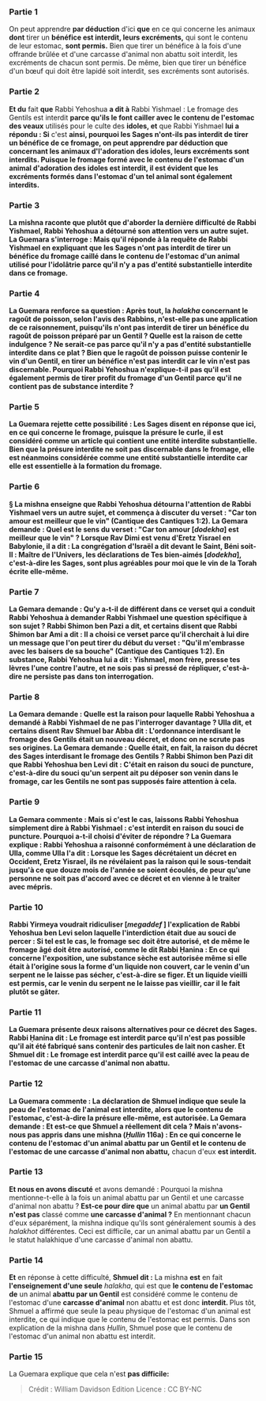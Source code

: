 
### Partie 1
On peut apprendre <b>par déduction</b> d'ici <b>que</b> en ce qui concerne les animaux <b>dont</b> tirer un <b>bénéfice est interdit, leurs excréments,</b> qui sont le contenu de leur estomac, <b>sont permis.</b> Bien que tirer un bénéfice à la fois d'une offrande brûlée et d'une carcasse d'animal non abattu soit interdit, les excréments de chacun sont permis. De même, bien que tirer un bénéfice d'un bœuf qui doit être lapidé soit interdit, ses excréments sont autorisés.

### Partie 2
<b>Et du</b> fait <b>que</b> Rabbi Yehoshua <b>a dit à</b> Rabbi Yishmael : Le fromage des Gentils est interdit <b>parce qu'ils le font cailler avec le contenu de l'estomac</b> <b>des veaux</b> utilisés pour le culte des <b>idoles, et</b> que Rabbi Yishmael <b>lui a répondu : Si</b> c'est <b>ainsi, pourquoi les Sages n'ont-ils pas <b>interdit</b> de tirer un <b>bénéfice</b> de ce fromage, on peut apprendre <b>par déduction que</b> concernant les animaux d'<b>l'adoration des idoles, leurs excréments sont interdits.</b> Puisque le fromage formé avec le contenu de l'estomac d'un animal d'adoration des idoles est interdit, il est évident que les excréments formés dans l'estomac d'un tel animal sont également interdits.

### Partie 3
La mishna raconte que plutôt que d'aborder la dernière difficulté de Rabbi Yishmael, Rabbi Yehoshua a détourné son attention vers un autre sujet. La Guemara s'interroge : <b>Mais qu'il réponde</b> à la requête de Rabbi Yishmael en expliquant que les Sages n'ont pas interdit de tirer un bénéfice du fromage caillé dans le contenu de l'estomac d'un animal utilisé pour l'idolâtrie <b>parce qu'il n'y a pas d'entité substantielle interdite</b> dans ce fromage.

### Partie 4
La Guemara renforce sa question : Après tout, la <i>halakha</i> concernant le <b>ragoût de poisson, selon</b> l'avis des <b>Rabbins,</b> n'est-elle pas une application de ce raisonnement, <b>puisqu'ils n'ont pas interdit</b> de tirer un <b>bénéfice</b> du ragoût de poisson préparé par un Gentil ? <b>Quelle est la raison</b> de cette indulgence ? <b>Ne serait-ce pas parce qu'il n'y a pas d'entité substantielle interdite</b> dans ce plat ? Bien que le ragoût de poisson puisse contenir le vin d'un Gentil, en tirer un bénéfice n'est pas interdit car le vin n'est pas discernable. Pourquoi Rabbi Yehoshua n'explique-t-il pas qu'il est également permis de tirer profit du fromage d'un Gentil parce qu'il ne contient pas de substance interdite ?

### Partie 5
La Guemara rejette cette possibilité : Les Sages <b>disent</b> en réponse que <b>ici,</b> en ce qui concerne le fromage, <b>puisque</b> la présure le <b>curle</b>, <b>il est considéré comme</b> un article <b>qui contient une entité interdite substantielle</b>. Bien que la présure interdite ne soit pas discernable dans le fromage, elle est néanmoins considérée comme une entité substantielle interdite car elle est essentielle à la formation du fromage.

### Partie 6
§ La mishna enseigne que Rabbi Yehoshua <b>détourna</b> l'attention de Rabbi Yishmael <b>vers un autre sujet,</b> et commença à discuter du verset : "Car ton amour est meilleur que le vin" (Cantique des Cantiques 1:2). La Gemara demande : <b>Quel est le sens du verset : <b>"Car ton amour [<i>dodekha</i>] est meilleur que le vin" ? Lorsque Rav Dimi est venu</b> d'Eretz Yisrael en Babylonie, il <b>a dit : La congrégation d'Israël a dit devant le Saint, Béni soit-Il : Maître de l'Univers, les déclarations de Tes bien-aimés [<i>dodekha</i>],</b> c'est-à-dire les Sages, <b>sont plus agréables pour moi que le vin de</b> la <b>Torah</b> écrite elle-même.

### Partie 7
La Gemara demande : <b>Qu'y a-t-il de différent</b> dans <b>ce verset qui</b> a conduit Rabbi Yehoshua à <b>demander</b> Rabbi Yishmael une question spécifique à son sujet ? <b>Rabbi Shimon ben Pazi a dit, et certains disent que Rabbi Shimon bar Ami</b> a dit : Il a choisi ce verset parce qu'il cherchait à lui <b>dire</b> un message que l'on peut tirer <b>du début du verset : "Qu'il m'embrasse avec les baisers de sa bouche"</b> (Cantique des Cantiques 1:2). En substance, Rabbi Yehoshua <b>lui a dit : Yishmael, mon frère, presse tes lèvres l'une contre l'autre, et ne sois pas si pressé de répliquer,</b> c'est-à-dire ne persiste pas dans ton interrogation.

### Partie 8
La Gemara demande : <b>Quelle est la raison</b> pour laquelle Rabbi Yehoshua a demandé à Rabbi Yishmael de ne pas l'interroger davantage ? <b>Ulla dit, et certains disent Rav Shmuel bar Abba</b> dit : L'ordonnance interdisant le fromage des Gentils <b>était un nouveau décret, et</b> donc <b>on ne scrute pas ses</b> origines. La Gemara demande : <b>Quelle</b> était, en fait, la raison du <b>décret</b> des Sages interdisant le fromage des Gentils ? <b>Rabbi Shimon ben Pazi dit</b> que <b>Rabbi Yehoshua ben Levi dit :</b> C'était <b>en raison</b> du souci de <b>puncture,</b> c'est-à-dire du souci qu'un serpent ait pu déposer son venin dans le fromage, car les Gentils ne sont pas supposés faire attention à cela.

### Partie 9
La Gemara commente : <b>Mais</b> si c'est le cas, <b>laissons</b> Rabbi Yehoshua simplement <b>dire à</b> Rabbi Yishmael : c'est interdit <b>en raison</b> du souci de <b>puncture.</b> Pourquoi a-t-il choisi d'éviter de répondre ? La Guemara explique : Rabbi Yehoshua a raisonné <b>conformément</b> à une déclaration <b>de Ulla, comme Ulla l'a dit : Lorsque</b> les Sages <b>décrétaient un décret en Occident,</b> Eretz Yisrael, <b>ils ne révélaient pas la raison</b> qui le sous-tendait <b>jusqu'à ce que douze mois</b> de <b>l'année</b> se soient écoulés, <b>de peur qu'une personne ne soit pas d'accord avec ce décret et en vienne à le traiter avec mépris.</b>

### Partie 10
<b>Rabbi Yirmeya</b> voudrait <b>ridiculiser [<i>megaddef</i> ]</b> l'explication de Rabbi Yehoshua ben Levi selon laquelle l'interdiction était due au souci de percer : <b>Si tel est le cas, le fromage sec</b> <b>doit être autorisé,</b> et de même le fromage <b>âgé</b> doit <b>être autorisé, comme le dit Rabbi Ḥanina :</b> En ce qui concerne l'exposition, <b>une substance sèche</b> <b>est autorisée</b> même si elle était à l'origine sous la forme d'un liquide non couvert, car le venin d'un serpent <b>ne le laisse pas sécher,</b> c'est-à-dire se figer. Et <b>un liquide vieilli</b> <b>est permis,</b> car le venin du serpent <b>ne le laisse pas vieillir,</b> car il le fait plutôt se gâter.

### Partie 11
La Guemara présente deux raisons alternatives pour ce décret des Sages. <b>Rabbi Ḥanina dit :</b> Le fromage est interdit <b>parce qu'il n'est pas possible qu'il</b> ait été fabriqué <b>sans</b> contenir des <b>particules de</b> lait non casher. Et Shmuel dit :</b> Le fromage est interdit <b>parce qu'il est caillé avec la peau de l'estomac de</b> une <b>carcasse d'animal non abattu.</b>

### Partie 12
La Guemara commente : La déclaration de Shmuel indique que seule la peau de l'estomac de l'animal est interdite, alors que le contenu de l'<b>estomac,</b> c'est-à-dire la présure <b>elle-même, est autorisée.</b> La Gemara demande : <b>Et est-ce que Shmuel</b> a réellement <b>dit cela ? Mais n'avons-nous pas appris</b> dans une mishna (<i>Ḥullin</i> 116a) : En ce qui concerne <b>le contenu de l'estomac</b> d'un animal abattu par <b>un Gentil et</b> le contenu de l'estomac <b>de</b> une carcasse d'animal non abattu,</b> chacun d'eux <b>est interdit.</b>

### Partie 13
<b>Et nous en avons discuté</b> et avons demandé : Pourquoi la mishna mentionne-t-elle à la fois un animal abattu par un Gentil et une carcasse d'animal non abattu ? <b>Est-ce pour dire que</b> un animal abattu par <b>un Gentil n'est pas</b> classé comme <b>une carcasse d'animal ?</b> En mentionnant chacun d'eux séparément, la mishna indique qu'ils sont généralement soumis à des <i>halakhot</i> différentes. Ceci est difficile, car un animal abattu par un Gentil a le statut halakhique d'une carcasse d'animal non abattu.

### Partie 14
<b>Et</b> en réponse à cette difficulté, <b>Shmuel dit :</b> La mishna <b>est</b> en fait <b>l'enseignement d'une seule</b> <i>halakha</i>, qui est que <b>le contenu de l'estomac</b> <b>de</b> un animal <b>abattu par un Gentil</b> est considéré comme le contenu de l'estomac d'une <b>carcasse d'animal</b> non abattu et est donc <b>interdit. </b> Plus tôt, Shmuel a affirmé que seule la peau physique de l'estomac d'un animal est interdite, ce qui indique que le contenu de l'estomac est permis. Dans son explication de la mishna dans <i>Ḥullin</i>, Shmuel pose que le contenu de l'estomac d'un animal non abattu est interdit.

### Partie 15
La Guemara explique que cela n'est <b>pas difficile:</b>

>Crédit : William Davidson Edition
>Licence : CC BY-NC